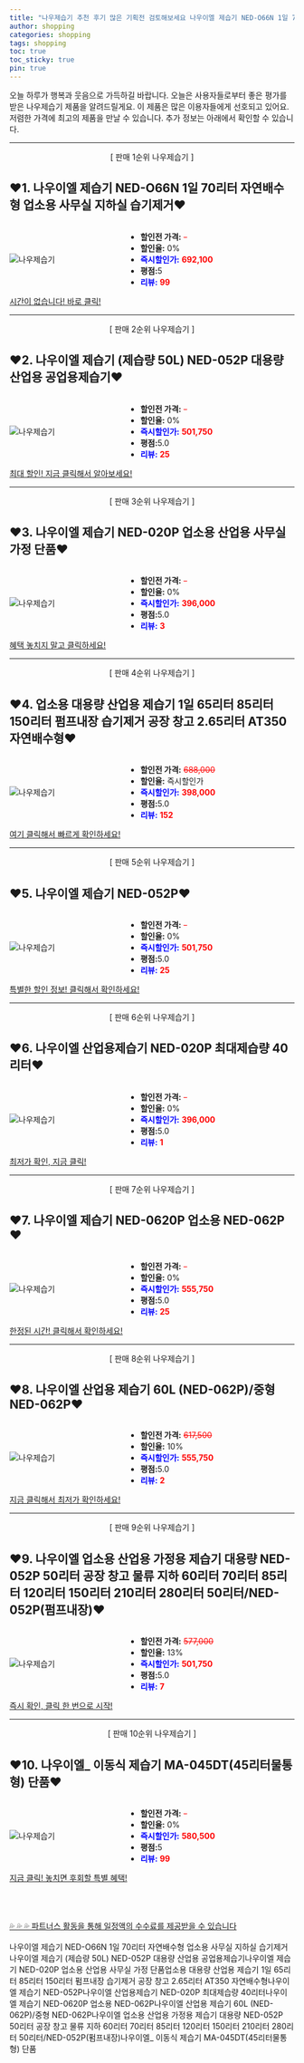 ```yaml
---
title: "나우제습기 추천 후기 많은 기획전 검토해보세요 나우이엘 제습기 NED-O66N 1일 70리터"
author: shopping
categories: shopping
tags: shopping
toc: true
toc_sticky: true
pin: true
---
```

오늘 하루가 행복과 웃음으로 가득하길 바랍니다. 오늘은 사용자들로부터 좋은 평가를 받은 나우제습기 제품을 알려드릴게요. 이 제품은 많은 이용자들에게 선호되고 있어요. 저렴한 가격에 최고의 제품을 만날 수 있습니다. 추가 정보는 아래에서 확인할 수 있습니다.

---
<p class="toplist" style="margin: 0 auto; display: block; width: fit-content;">[ 판매 1순위 나우제습기 ]</p>

<h2><strong>❤️1. 나우이엘 제습기 NED-O66N 1일 70리터 자연배수형 업소용 사무실 지하실 습기제거❤️</strong></h2>

<div style="display: flex; align-items: center;">
    <div style="flex: 0.4;">
        <img src="https://thumbnail8.coupangcdn.com/thumbnails/remote/230x230ex/image/vendor_inventory/8222/2aac16037d95ac5e64fda9f7b539eeaec28a233d1e2e2cb28c53731ff492.jpg" alt="나우제습기" style="max-width: 100%;">
    </div>
    <div style="flex: 0.6; margin-left: 10px;">
        <ul>
            <li><strong>할인전 가격:</strong> <del style="color: red;">-</del></li>
            <li><strong>할인율:</strong> 0%</li>
            <li><span style='color:blue'><strong>즉시할인가:</strong></span> <span style='color:red'><strong>692,100</strong></span></li>
            <li><strong>평점:</strong>5</li>
            <li><span style='color:blue'><strong>리뷰:</strong></span> <span style='color:red'><strong>99</strong></span></li>
        </ul>
    </div>
</div>
<div class="center">
    <a href="https://William4Davisa.github.io?lptag=AF9450613&subid=githubio&pageKey=7837240846&traceid=V0-153&itemId=21326151845&vendorItemId=88384955943" class="myButton">
        시간이 없습니다! 바로 클릭!
    </a>
</div>


---
<p class="toplist" style="margin: 0 auto; display: block; width: fit-content;">[ 판매 2순위 나우제습기 ]</p>

<h2><strong>❤️2. 나우이엘 제습기 (제습량 50L) NED-052P 대용량 산업용 공업용제습기❤️</strong></h2>

<div style="display: flex; align-items: center;">
    <div style="flex: 0.4;">
        <img src="https://thumbnail10.coupangcdn.com/thumbnails/remote/230x230ex/image/vendor_inventory/6f32/525b23a25da0200e7968a73d9beeeba517751cddac035e01b3288a265b18.jpg" alt="나우제습기" style="max-width: 100%;">
    </div>
    <div style="flex: 0.6; margin-left: 10px;">
        <ul>
            <li><strong>할인전 가격:</strong> <del style="color: red;">-</del></li>
            <li><strong>할인율:</strong> 0%</li>
            <li><span style='color:blue'><strong>즉시할인가:</strong></span> <span style='color:red'><strong>501,750</strong></span></li>
            <li><strong>평점:</strong>5.0</li>
            <li><span style='color:blue'><strong>리뷰:</strong></span> <span style='color:red'><strong>25</strong></span></li>
        </ul>
    </div>
</div>
<div class="center">
    <a href="https://William4Davisa.github.io?lptag=AF9450613&subid=githubio&pageKey=7402547638&traceid=V0-153&itemId=19163227055&vendorItemId=86281719908" class="myButton">
        최대 할인! 지금 클릭해서 알아보세요!
    </a>
</div>


---
<p class="toplist" style="margin: 0 auto; display: block; width: fit-content;">[ 판매 3순위 나우제습기 ]</p>

<h2><strong>❤️3. 나우이엘 제습기 NED-020P 업소용 산업용 사무실 가정 단품❤️</strong></h2>

<div style="display: flex; align-items: center;">
    <div style="flex: 0.4;">
        <img src="https://thumbnail7.coupangcdn.com/thumbnails/remote/230x230ex/image/vendor_inventory/4170/298efeff7fcb89eb83d4d4bbad1ab49785ee69309038348d59a714f2ce05.jpg" alt="나우제습기" style="max-width: 100%;">
    </div>
    <div style="flex: 0.6; margin-left: 10px;">
        <ul>
            <li><strong>할인전 가격:</strong> <del style="color: red;">-</del></li>
            <li><strong>할인율:</strong> 0%</li>
            <li><span style='color:blue'><strong>즉시할인가:</strong></span> <span style='color:red'><strong>396,000</strong></span></li>
            <li><strong>평점:</strong>5.0</li>
            <li><span style='color:blue'><strong>리뷰:</strong></span> <span style='color:red'><strong>3</strong></span></li>
        </ul>
    </div>
</div>
<div class="center">
    <a href="https://William4Davisa.github.io?lptag=AF9450613&subid=githubio&pageKey=6222815751&traceid=V0-153&itemId=12462722993&vendorItemId=80773538950" class="myButton">
        혜택 놓치지 말고 클릭하세요!
    </a>
</div>


---
<p class="toplist" style="margin: 0 auto; display: block; width: fit-content;">[ 판매 4순위 나우제습기 ]</p>

<h2><strong>❤️4. 업소용 대용량 산업용 제습기 1일 65리터 85리터 150리터 펌프내장 습기제거 공장 창고 2.65리터 AT350 자연배수형❤️</strong></h2>

<div style="display: flex; align-items: center;">
    <div style="flex: 0.4;">
        <img src="https://thumbnail10.coupangcdn.com/thumbnails/remote/230x230ex/image/vendor_inventory/a3b0/fe8cb22ef5ed9a89855e0179dac7fab88342db0c7a8ba45d5fc9354db7df.jpg" alt="나우제습기" style="max-width: 100%;">
    </div>
    <div style="flex: 0.6; margin-left: 10px;">
        <ul>
            <li><strong>할인전 가격:</strong> <del style="color: red;">688,000</del></li>
            <li><strong>할인율:</strong> 즉시할인가</li>
            <li><span style='color:blue'><strong>즉시할인가:</strong></span> <span style='color:red'><strong>398,000</strong></span></li>
            <li><strong>평점:</strong>5.0</li>
            <li><span style='color:blue'><strong>리뷰:</strong></span> <span style='color:red'><strong>152</strong></span></li>
        </ul>
    </div>
</div>
<div class="center">
    <a href="https://William4Davisa.github.io?lptag=AF9450613&subid=githubio&pageKey=6499695881&traceid=V0-153&itemId=14305156256&vendorItemId=86292312726" class="myButton">
        여기 클릭해서 빠르게 확인하세요!
    </a>
</div>


---
<p class="toplist" style="margin: 0 auto; display: block; width: fit-content;">[ 판매 5순위 나우제습기 ]</p>

<h2><strong>❤️5. 나우이엘 제습기 NED-052P❤️</strong></h2>

<div style="display: flex; align-items: center;">
    <div style="flex: 0.4;">
        <img src="https://thumbnail7.coupangcdn.com/thumbnails/remote/230x230ex/image/vendor_inventory/4fbd/63c60538fb3867b2102f0b4d32fdedcaa701a363624130c34060320c0bbd.jpg" alt="나우제습기" style="max-width: 100%;">
    </div>
    <div style="flex: 0.6; margin-left: 10px;">
        <ul>
            <li><strong>할인전 가격:</strong> <del style="color: red;">-</del></li>
            <li><strong>할인율:</strong> 0%</li>
            <li><span style='color:blue'><strong>즉시할인가:</strong></span> <span style='color:red'><strong>501,750</strong></span></li>
            <li><strong>평점:</strong>5.0</li>
            <li><span style='color:blue'><strong>리뷰:</strong></span> <span style='color:red'><strong>25</strong></span></li>
        </ul>
    </div>
</div>
<div class="center">
    <a href="https://William4Davisa.github.io?lptag=AF9450613&subid=githubio&pageKey=6327528588&traceid=V0-153&itemId=13217522137&vendorItemId=77764275695" class="myButton">
        특별한 할인 정보! 클릭해서 확인하세요!
    </a>
</div>


---
<p class="toplist" style="margin: 0 auto; display: block; width: fit-content;">[ 판매 6순위 나우제습기 ]</p>

<h2><strong>❤️6. 나우이엘 산업용제습기 NED-020P 최대제습량 40리터❤️</strong></h2>

<div style="display: flex; align-items: center;">
    <div style="flex: 0.4;">
        <img src="https://thumbnail8.coupangcdn.com/thumbnails/remote/230x230ex/image/vendor_inventory/f7e4/a539e05582a68c3a84ee94b78b3db4c8165426589cc7b5407a31ee8c6dd1.jpeg" alt="나우제습기" style="max-width: 100%;">
    </div>
    <div style="flex: 0.6; margin-left: 10px;">
        <ul>
            <li><strong>할인전 가격:</strong> <del style="color: red;">-</del></li>
            <li><strong>할인율:</strong> 0%</li>
            <li><span style='color:blue'><strong>즉시할인가:</strong></span> <span style='color:red'><strong>396,000</strong></span></li>
            <li><strong>평점:</strong>5.0</li>
            <li><span style='color:blue'><strong>리뷰:</strong></span> <span style='color:red'><strong>1</strong></span></li>
        </ul>
    </div>
</div>
<div class="center">
    <a href="https://William4Davisa.github.io?lptag=AF9450613&subid=githubio&pageKey=7212592466&traceid=V0-153&itemId=18256715065&vendorItemId=85486506154" class="myButton">
        최저가 확인, 지금 클릭!
    </a>
</div>


---
<p class="toplist" style="margin: 0 auto; display: block; width: fit-content;">[ 판매 7순위 나우제습기 ]</p>

<h2><strong>❤️7. 나우이엘 제습기 NED-0620P 업소용 NED-062P❤️</strong></h2>

<div style="display: flex; align-items: center;">
    <div style="flex: 0.4;">
        <img src="https://thumbnail7.coupangcdn.com/thumbnails/remote/230x230ex/image/vendor_inventory/cdca/baf6740dacb04ad78b5f21231f6bcfbd553ee0d6a0e8e42faefee83be131.jpg" alt="나우제습기" style="max-width: 100%;">
    </div>
    <div style="flex: 0.6; margin-left: 10px;">
        <ul>
            <li><strong>할인전 가격:</strong> <del style="color: red;">-</del></li>
            <li><strong>할인율:</strong> 0%</li>
            <li><span style='color:blue'><strong>즉시할인가:</strong></span> <span style='color:red'><strong>555,750</strong></span></li>
            <li><strong>평점:</strong>5.0</li>
            <li><span style='color:blue'><strong>리뷰:</strong></span> <span style='color:red'><strong>25</strong></span></li>
        </ul>
    </div>
</div>
<div class="center">
    <a href="https://William4Davisa.github.io?lptag=AF9450613&subid=githubio&pageKey=7402547638&traceid=V0-153&itemId=19163227051&vendorItemId=85413285479" class="myButton">
        한정된 시간! 클릭해서 확인하세요!
    </a>
</div>


---
<p class="toplist" style="margin: 0 auto; display: block; width: fit-content;">[ 판매 8순위 나우제습기 ]</p>

<h2><strong>❤️8. 나우이엘 산업용 제습기 60L (NED-062P)/중형 NED-062P❤️</strong></h2>

<div style="display: flex; align-items: center;">
    <div style="flex: 0.4;">
        <img src="https://thumbnail6.coupangcdn.com/thumbnails/remote/230x230ex/image/vendor_inventory/80fe/cf55be6d6df8b3cbbb9795d074b0eb9fc56f0671f007962c460b80cf3f2f.jpg" alt="나우제습기" style="max-width: 100%;">
    </div>
    <div style="flex: 0.6; margin-left: 10px;">
        <ul>
            <li><strong>할인전 가격:</strong> <del style="color: red;">617,500</del></li>
            <li><strong>할인율:</strong> 10%</li>
            <li><span style='color:blue'><strong>즉시할인가:</strong></span> <span style='color:red'><strong>555,750</strong></span></li>
            <li><strong>평점:</strong>5.0</li>
            <li><span style='color:blue'><strong>리뷰:</strong></span> <span style='color:red'><strong>2</strong></span></li>
        </ul>
    </div>
</div>
<div class="center">
    <a href="https://William4Davisa.github.io?lptag=AF9450613&subid=githubio&pageKey=7647886600&traceid=V0-153&itemId=21269217337&vendorItemId=89361984242" class="myButton">
        지금 클릭해서 최저가 확인하세요!
    </a>
</div>


---
<p class="toplist" style="margin: 0 auto; display: block; width: fit-content;">[ 판매 9순위 나우제습기 ]</p>

<h2><strong>❤️9. 나우이엘 업소용 산업용 가정용 제습기 대용량 NED-052P 50리터 공장 창고 물류 지하 60리터 70리터 85리터 120리터 150리터 210리터 280리터 50리터/NED-052P(펌프내장)❤️</strong></h2>

<div style="display: flex; align-items: center;">
    <div style="flex: 0.4;">
        <img src="https://thumbnail8.coupangcdn.com/thumbnails/remote/230x230ex/image/vendor_inventory/c445/0e18a6771745efb4b8c84214dc57a50ca66edc94383b41d10f094e918e71.jpg" alt="나우제습기" style="max-width: 100%;">
    </div>
    <div style="flex: 0.6; margin-left: 10px;">
        <ul>
            <li><strong>할인전 가격:</strong> <del style="color: red;">577,000</del></li>
            <li><strong>할인율:</strong> 13%</li>
            <li><span style='color:blue'><strong>즉시할인가:</strong></span> <span style='color:red'><strong>501,750</strong></span></li>
            <li><strong>평점:</strong>5.0</li>
            <li><span style='color:blue'><strong>리뷰:</strong></span> <span style='color:red'><strong>7</strong></span></li>
        </ul>
    </div>
</div>
<div class="center">
    <a href="https://William4Davisa.github.io?lptag=AF9450613&subid=githubio&pageKey=7398777068&traceid=V0-153&itemId=19145459380&vendorItemId=86264616752" class="myButton">
        즉시 확인, 클릭 한 번으로 시작!
    </a>
</div>


---
<p class="toplist" style="margin: 0 auto; display: block; width: fit-content;">[ 판매 10순위 나우제습기 ]</p>

<h2><strong>❤️10. 나우이엘_ 이동식 제습기 MA-045DT(45리터물통형) 단품❤️</strong></h2>

<div style="display: flex; align-items: center;">
    <div style="flex: 0.4;">
        <img src="https://thumbnail8.coupangcdn.com/thumbnails/remote/230x230ex/image/vendor_inventory/174c/12dd39f0764dc3ef39d4bc15a6dd594ac457270d519e4ccc0e426a2589cd.jpg" alt="나우제습기" style="max-width: 100%;">
    </div>
    <div style="flex: 0.6; margin-left: 10px;">
        <ul>
            <li><strong>할인전 가격:</strong> <del style="color: red;">-</del></li>
            <li><strong>할인율:</strong> 0%</li>
            <li><span style='color:blue'><strong>즉시할인가:</strong></span> <span style='color:red'><strong>580,500</strong></span></li>
            <li><strong>평점:</strong>5</li>
            <li><span style='color:blue'><strong>리뷰:</strong></span> <span style='color:red'><strong>99</strong></span></li>
        </ul>
    </div>
</div>
<div class="center">
    <a href="https://William4Davisa.github.io?lptag=AF9450613&subid=githubio&pageKey=5924511352&traceid=V0-153&itemId=10510064439&vendorItemId=77791707572" class="myButton">
        지금 클릭! 놓치면 후회할 특별 혜택!
    </a>
</div>

<br><br><br>[💦 💦 💦 파트너스 활동을 통해 일정액의 수수료를 제공받을 수 있습니다](https://link.coupang.com/a/bcpT2c)<br><br>나우이엘 제습기 NED-O66N 1일 70리터 자연배수형 업소용 사무실 지하실 습기제거나우이엘 제습기 (제습량 50L) NED-052P 대용량 산업용 공업용제습기나우이엘 제습기 NED-020P 업소용 산업용 사무실 가정 단품업소용 대용량 산업용 제습기 1일 65리터 85리터 150리터 펌프내장 습기제거 공장 창고 2.65리터 AT350 자연배수형나우이엘 제습기 NED-052P나우이엘 산업용제습기 NED-020P 최대제습량 40리터나우이엘 제습기 NED-0620P 업소용 NED-062P나우이엘 산업용 제습기 60L (NED-062P)/중형 NED-062P나우이엘 업소용 산업용 가정용 제습기 대용량 NED-052P 50리터 공장 창고 물류 지하 60리터 70리터 85리터 120리터 150리터 210리터 280리터 50리터/NED-052P(펌프내장)나우이엘_ 이동식 제습기 MA-045DT(45리터물통형) 단품